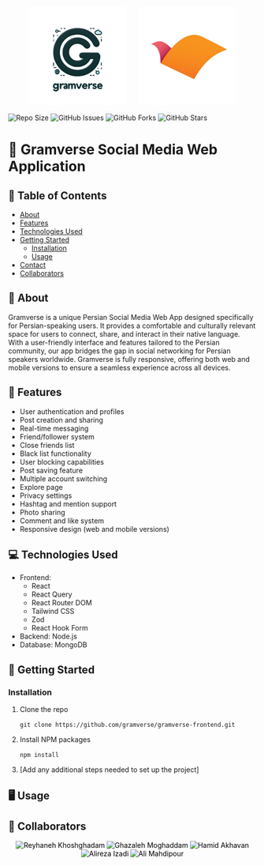 <p align="center">
  <img src="public/gramverse.png" alt="App Logo" style="display: inline-block; margin-right: 20px; width: 200px;" />
  <img src="public/rahnema-icon.png" alt="Company Logo" style="display: inline-block; width: 200px;" />
</p>

![Repo Size](https://img.shields.io/github/repo-size/reyhaneh-k/Gramverse) ![GitHub Issues](https://img.shields.io/github/issues/reyhaneh-k/Gramverse) ![GitHub Forks](https://img.shields.io/github/forks/reyhaneh-k/Gramverse?style=social) ![GitHub Stars](https://img.shields.io/github/stars/reyhaneh-k/Gramverse?style=social)

# 🚀 Gramverse Social Media Web Application

## 📖 Table of Contents
- [About](#about)
- [Features](#features)
- [Technologies Used](#technologies-used)
- [Getting Started](#getting-started)
  - [Installation](#installation)
  - [Usage](#usage)
- [Contact](#contact)
- [Collaborators](#collaborators)

## 🌟 About
Gramverse is a unique Persian Social Media Web App designed specifically for Persian-speaking users. It provides a comfortable and culturally relevant space for users to connect, share, and interact in their native language. With a user-friendly interface and features tailored to the Persian community, our app bridges the gap in social networking for Persian speakers worldwide. Gramverse is fully responsive, offering both web and mobile versions to ensure a seamless experience across all devices.

## 🎉 Features
- User authentication and profiles
- Post creation and sharing
- Real-time messaging
- Friend/follower system
- Close friends list
- Black list functionality
- User blocking capabilities
- Post saving feature
- Multiple account switching
- Explore page
- Privacy settings
- Hashtag and mention support
- Photo sharing
- Comment and like system
- Responsive design (web and mobile versions)

## 💻 Technologies Used
- Frontend: 
  - React
  - React Query
  - React Router DOM
  - Tailwind CSS
  - Zod
  - React Hook Form
- Backend: Node.js
- Database: MongoDB

## 🚀 Getting Started

### Installation
1. Clone the repo
   ```
   git clone https://github.com/gramverse/gramverse-frontend.git
   ```
2. Install NPM packages
   ```
   npm install
   ```
3. [Add any additional steps needed to set up the project]

## 🖥 Usage



## 👥 Collaborators

<p align="center">
    <a href="https://github.com/reyhaneh-k" style="text-decoration: none; color: black;">
      <img src="https://github.com/reyhaneh-k.png" width="100px;" alt="Reyhaneh Khoshghadam"/>
    </a>
    <a href="https://github.com/ghazalmoghadam" style="text-decoration: none; color: black;">
      <img src="https://github.com/ghazalmoghadam.png" width="100px;" alt="Ghazaleh Moghaddam" />
    </a>
    <a href="https://github.com/hamidakhavan21" style="text-decoration: none; color: black;">
      <img src="https://github.com/hamidakhavan21.png" width="100px;" alt="Hamid Akhavan"/>
    </a>
    <a href="https://github.com/AlirezaIzadi6" style="text-decoration: none; color: black;">
      <img src="https://github.com/AlirezaIzadi6.png" width="100px;" height="100px" alt="Alireza Izadi"/>
    </a>
    <a href="https://github.com/alimhp021" style="text-decoration: none; color: black;">
      <img src="https://github.com/alimhp021.png" width="100px;" alt="Ali Mahdipour"/>
    </a>
</p>
